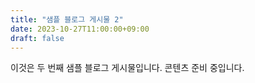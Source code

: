 ```yaml
---
title: "샘플 블로그 게시물 2"
date: 2023-10-27T11:00:00+09:00
draft: false
---
```


이것은 두 번째 샘플 블로그 게시물입니다. 콘텐츠 준비 중입니다. 